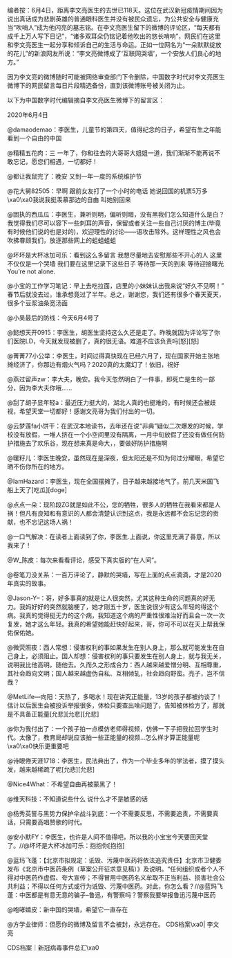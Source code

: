 编者按：6月4日，距离李文亮医生的去世已118天。这位在武汉新冠疫情期间因为说出真话成为悲剧英雄的普通眼科医生并没有被民众遗忘，为公共安全与健康充当“吹哨人”成为他闪亮的墓志铭。在李文亮医生留下的微博的评论区，“每天都有成千上万人写下日记”，“诸多双耳朵仍铭记着他吹出的悠长哨响”，网民们在这里和李文亮医生一起分享和倾诉自己的生活与命运。正如一位网名为“一朵默默绽放的花儿”的新浪网友所说：“李文亮微博成了‘互联网哭墙’，一个安放人们良心的地方。”

因为李文亮的微博随时可能被网络审查部门下令删除，中国数字时代对李文亮医生微博下的网民留言每日片段精选备份，直到该微博账号被关闭为止。 

以下为中国数字时代编辑摘自李文亮医生微博下的留言区：

2020年6月4日

@damaodemao：李医生，儿童节的第四天，值得纪念的日子，希望有生之年能看到一个自由的中国

@精精五花肉：三 一年了，你和往去的大哥哥大姐姐一道，我们渐渐不能再说不敢忘记，愿您们相遇，一切都好！

@都让我鼠完了：晚安 又到一年一度的系统维护节

@花大舅82505：早啊 跟前女友打了一个小时的电话 她说回国的机票5万多\xa0\xa0我说我挺羡慕那边的自由 叫她别回来

@固执的西瓜瓜：李医生，兼听则明，偏听则暗，没有黑我们怎么知道什么是白？我觉得我们尽可以容下一些刺耳的声音，保留或者关注一些自己讨厌的博主(毕竟有时候他们说的也是对的)，欢迎理性的讨论——语攻击除外。这样理性之风也会吹拂眷顾我们，放逐那些网上的蛆蛆蛆蛆

@坏坏是大杯冰加可乐：看到这么多留言 我想尽量地去安慰那些不开心的人 这里不仅仅是一个哭墙 我们要在这里记录下这些日子 等待那一天的到来 等待迎接曙光 You&#8217;re not alone.

@小宝的工作学习笔记：早上去吃拉面，店里的小妹妹认出我来说“好久不见啊！” 春节后就没去过，谁承想竟过了半年。总之，谢谢您，我们还有很多个春天夏天，很多个豆浆油条宽汤面

@小吴最后的防线：今天6月4号了

@懿想天开0915：李医生，胡医生坚持这么久还是走了。昨晚就因为评论写了你们医院LD，今天就发现被删了，真的很无语。难道不应该负责吗[怒][怒]

@菁菁77小公举：李医生，时间过得真快现在已经六月了，现在国家开始主张地摊经济了，你那边有烟火气吗？2020真的太魔幻了！依旧，祝好

@燕过留声zw：李大夫，晚安。我今天忽然明白了一件事，即死亡是生的一部分，因为李大夫你哦……

@刮了胡子显年轻a：最近压力挺大的，湖北人真的也挺难的，有时候还会被歧视，希望天堂一切都好！感谢文亮哥为我们付出的一切。

@云梦莲fa小饼干：在武汉本地读书，去年还在说“非典”疑似二次爆发的时候，学校没有放假，一堆人挤在一个小空间里没有隔离，一月中旬放假了还没有做任何防护措施去了欢乐谷，现在想来真是命大，，要做好防护措施啊

@暖籽儿：李医生晚安，虽然现在是深夜，但太阳还是不知为何过分耀眼，希望它晒不伤你所在的地方。

@IamHazard：李医生，现在全国摆摊了，日子越来越接地气了。前几天米国飞船上天了[吃瓜][doge]

@点点一朵：现阶段ZG就是如此不公，您的牺牲，很多人的牺牲在我看来都是人祸！但凡有良知和有意识的人都会清楚认识到这点，我是永远都不会忘记您的贡献，也不忘记这场人祸！

@一口气解决：在读者上面读到了你，李医生.上面说，你这里充满了善意，所以我来了！

@W_陈皮：每次来看看评论，感受下真实版的“在人间”。

@卷笔刀没关系：一百万评论了，静默的哭墙，写在上面的点点滴滴，才是2020年真实的故事。

@Jason-Y&#8211;：哥，好多事真的就是让人很突然，尤其这种生命的问题真的好无力。我妈好好的突然就脑梗了，她才刚五十岁，医生说很少有这么年轻的得这个病。我真的觉得挺无力的这个病，我知道这个病的严重性很难治好而且会一次一次复发，她才这么年轻。我真的希望她能赶快好起来，哥，你可不可以在天上帮我保佑保佑她。

@微荧照夜：西人常想：侵害权利的事如果发生在别人身上，那么就可能发生在自己身上，必须阻止。国人却想：侵害权利的事只要发生在别人身上，就与我无关，说明我比他高明，随他去。久而久之形成合力：西人越来越爱憎分明、互相尊重，其社会趋向文明；国人越来越虚伪自私、互相倾轧，社会趋向野蛮。亮子，岂不信哉？

@MetLife&#8212;向阳：天热了，多喝水！现在讲究正能量，13岁的孩子都被约谈了！估计以后医生会被投诉举报很多，体检只要查出啥问题了，告知被体检方了，那就是不具备正能量[允悲][允悲][允悲]

@你为我付出了：一个孩子拍一点模仿老师得视频，仿佛一下子把我拉回学生时代。太像了，教育局却说应该拍一些正能量的视频…怎么样才算正能量呢\xa0\xa0快乐更重要吧

@诗眼倦天涯1718：李医生，民法典出了，作为一个毕业多年的学法者，摸了摸头发，越来越稀疏了呢[允悲][允悲]

@Nice4What：不希望自由再被蒙黑了！

@维天科技：不知道说些什么 说什么才不是敏感的话

@杨秀英誓与黑势力保护伞战斗到底：一个不需要反思，不需要追责，不需要真话，只需要高唱赞歌的时代。

@安小默FY：李医生，也许是人间不值得吧，所以我的小宝宝今天要回天堂了。//@坏坏是大杯冰加可乐：抱抱你[抱抱]

@蓝玛飞蓬：【北京市拟规定：诋毁、污蔑中医药将依法追究责任】北京市卫健委发布《北京市中医药条例（草案公开征求意见稿）》及说明。“任何组织或者个人不得对中医药作虚假、夸大宣传；不得冒用中医药名义牟取不正当利益、损害社会公共利益；不得以任何方式或行为诋毁、污蔑中医药。对此，你怎么看？//@蓝玛飞蓬：中医都是有意无意的骗子&#8211;鲁迅，有警察吗？警察我要举报鲁迅污蔑中医药

@咆哮嬉皮：新中国的哭墙，希望它一直存在

@方学业律师：但愿你的微博及留言不会被封，永远存在。 CDS档案\xa0| 李文亮

CDS档案｜新冠病毒事件总汇\xa0


